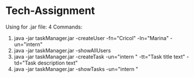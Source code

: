 # Tech-Assignment
Using for .jar file:
4 Commands:
1. java -jar taskManager.jar -createUser -fn="Cricol" -ln="Marina" -un="intern"
2. java -jar taskManager.jar -showAllUsers
3. java -jar taskManager.jar -createTask -un="intern " -tt="Task title text" -td="Task description text"
4. java -jar taskManager.jar -showTasks -un="intern "

